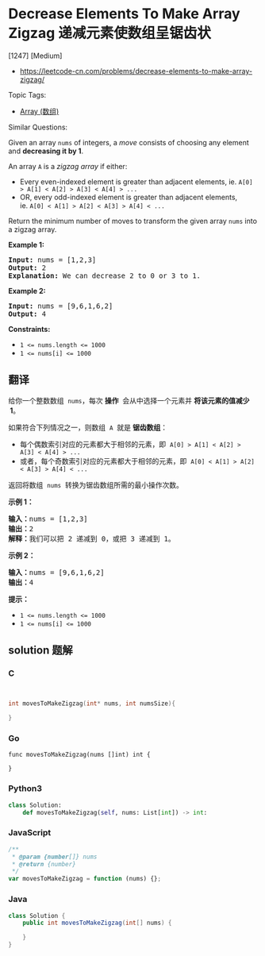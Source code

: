 # Decrease Elements To Make Array Zigzag 递减元素使数组呈锯齿状

[1247] [Medium]

- https://leetcode-cn.com/problems/decrease-elements-to-make-array-zigzag/

Topic Tags:

- [Array (数组)](https://leetcode-cn.com/tag/array/)

Similar Questions:

Given an array `nums` of integers, a *move* consists of choosing any element and **decreasing it by 1**.

An array `A` is a *zigzag array* if either:

- Every even-indexed element is greater than adjacent elements, ie. `A[0] > A[1] < A[2] > A[3] < A[4] > ...`
- OR, every odd-indexed element is greater than adjacent elements, ie. `A[0] < A[1] > A[2] < A[3] > A[4] < ...`

Return the minimum number of moves to transform the given array `nums` into a zigzag array.

**Example 1:**

<pre><strong>Input:</strong> nums = [1,2,3]
<strong>Output:</strong> 2
<strong>Explanation:</strong> We can decrease 2 to 0 or 3 to 1.
</pre>

**Example 2:**

<pre><strong>Input:</strong> nums = [9,6,1,6,2]
<strong>Output:</strong> 4
</pre>

**Constraints:**

- `1 <= nums.length <= 1000`
- `1 <= nums[i] <= 1000`

## 翻译

给你一个整数数组  `nums`，每次 **操作**  会从中选择一个元素并 **将该元素的值减少  1**。

如果符合下列情况之一，则数组  `A`  就是 **锯齿数组**：

- 每个偶数索引对应的元素都大于相邻的元素，即  `A[0] > A[1] < A[2] > A[3] < A[4] > ...`
- 或者，每个奇数索引对应的元素都大于相邻的元素，即  `A[0] < A[1] > A[2] < A[3] > A[4] < ...`

返回将数组  `nums`  转换为锯齿数组所需的最小操作次数。

**示例 1：**

<pre><strong>输入：</strong>nums = [1,2,3]
<strong>输出：</strong>2
<strong>解释：</strong>我们可以把 2 递减到 0，或把 3 递减到 1。
</pre>

**示例 2：**

<pre><strong>输入：</strong>nums = [9,6,1,6,2]
<strong>输出：</strong>4
</pre>

**提示：**

- `1 <= nums.length <= 1000`
- `1 <= nums[i] <= 1000`

## solution 题解

### C

```c


int movesToMakeZigzag(int* nums, int numsSize){

}


```

### Go

```golang
func movesToMakeZigzag(nums []int) int {

}
```

### Python3

```python
class Solution:
    def movesToMakeZigzag(self, nums: List[int]) -> int:

```

### JavaScript

```javascript
/**
 * @param {number[]} nums
 * @return {number}
 */
var movesToMakeZigzag = function (nums) {};
```

### Java

```java
class Solution {
    public int movesToMakeZigzag(int[] nums) {

    }
}
```
